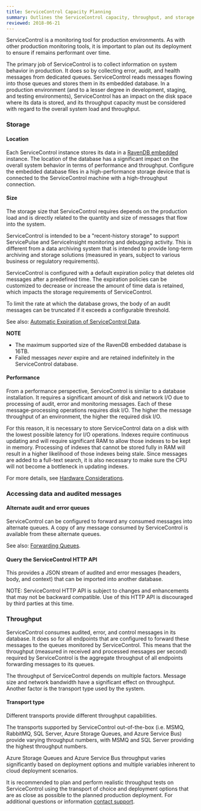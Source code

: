 ```yaml
---
title: ServiceControl Capacity Planning
summary: Outlines the ServiceControl capacity, throughput, and storage considerations to plan and support production environments
reviewed: 2018-06-21
---
```


ServiceControl is a monitoring tool for production environments. As with other production monitoring tools, it is important to plan out its deployment to ensure if remains performant over time.

The primary job of ServiceControl is to collect information on system behavior in production. It does so by collecting error, audit, and health messages from dedicated queues. ServiceControl reads messages flowing into those queues and stores them in its embedded database. In a production environment (and to a lesser degree in development, staging, and testing environments), ServiceControl has an impact on the disk space where its data is stored, and its throughput capacity must be considered with regard to the overall system load and throughput.


### Storage


#### Location

Each ServiceControl instance stores its data in a [RavenDB embedded](https://ravendb.net/docs/search/3.0/csharp?searchTerm=RavenDB%20embedded) instance. The location of the database has a significant impact on the overall system behavior in terms of performance and throughput. Configure the embedded database files in a high-performance storage device that is connected to the ServiceControl machine with a high-throughput connection.


#### Size

The storage size that ServiceControl requires depends on the production load and is directly related to the quantity and size of messages that flow into the system.

ServiceControl is intended to be a "recent-history storage" to support ServicePulse and ServiceInsight monitoring and debugging activity. This is different from a data archiving system that is intended to provide long-term archiving and storage solutions (measured in years, subject to various business or regulatory requirements).

ServiceControl is configured with a default expiration policy that deletes old messages after a predefined time. The expiration policies can be customized to decrease or increase the amount of time data is retained, which impacts the storage requirements of ServiceControl.

To limit the rate at which the database grows, the body of an audit messages can be truncated if it exceeds a configurable threshold.

See also: [Automatic Expiration of ServiceControl Data](how-purge-expired-data.md).

**NOTE**

 * The maximum supported size of the RavenDB embedded database is 16TB.
 * Failed messages *never* expire and are retained indefinitely in the ServiceControl database.


#### Performance

From a performance perspective, ServiceControl is similar to a database installation. It requires a significant amount of disk and network I/O due to processing of audit, error and monitoring messages. Each of these message-processing operations requires disk I/O. The higher the message throughput of an environment, the higher the required disk I/O.

For this reason, it is necessary to store ServiceControl data on a disk with the lowest possible latency for I/O operations. Indexes require continuous updating and will require significant RAM to allow those indexes to be kept in memory. Processing of indexes that cannot be stored fully in RAM will result in a higher likelihood of those indexes being stale. Since messages are added to a full-text search, it is also necessary to make sure the CPU will not become a bottleneck in updating indexes.

For more details, see [Hardware Considerations](servicecontrol-instances/hardware.md).

### Accessing data and audited messages


#### Alternate audit and error queues

ServiceControl can be configured to forward any consumed messages into alternate queues. A copy of any message consumed by ServiceControl is available from these alternate queues.

See also: [Forwarding Queues](errorlog-auditlog-behavior.md).


#### Query the ServiceControl HTTP API

This provides a JSON stream of audited and error messages (headers, body, and context) that can be imported into another database.

NOTE: ServiceControl HTTP API is subject to changes and enhancements that may not be backward compatible. Use of this HTTP API is discouraged by third parties at this time.


### Throughput

ServiceControl consumes audited, error, and control messages in its database. It does so for all endpoints that are configured to forward these messages to the queues monitored by ServiceControl. This means that the throughput (measured in received and processed messages per second) required by ServiceControl is the aggregate throughput of all endpoints forwarding messages to its queues.

The throughput of ServiceControl depends on multiple factors. Message size and network bandwidth have a significant effect on throughput. Another factor is the transport type used by the system.


#### Transport type

Different transports provide different throughput capabilities.

The transports supported by ServiceControl out-of-the-box (i.e. MSMQ, RabbitMQ, SQL Server, Azure Storage Queues, and Azure Service Bus) provide varying throughput numbers, with MSMQ and SQL Server providing the highest throughput numbers.

Azure Storage Queues and Azure Service Bus throughput varies significantly based on deployment options and multiple variables inherent to cloud deployment scenarios.

It is recommended to plan and perform realistic throughput tests on ServiceControl using the transport of choice and deployment options that are as close as possible to the planned production deployment. For additional questions or information [contact support](https://particular.net/contactus).
